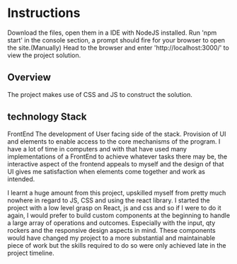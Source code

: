 # Instructions

Download the files, open them in a IDE with NodeJS installed. Run 'npm start' in the console section, a prompt should fire for your browser to open the site.(Manually) Head to the browser and enter 'http://localhost:3000/' to view the project solution. 

## Overview

The project makes use of CSS and JS to construct the solution. 

## technology Stack

FrontEnd
The development of User facing side of the stack. Provision of UI and elements to enable access to the core mechanisms of the program. 
I have a lot of time in computers and with that have used many implementations of a FrontEnd to achieve whatever tasks there may be, the interactive aspect of the frontend appeals to myself and the design of that UI gives me satisfaction when elements come together and work as intended.

I learnt a huge amount from this project, upskilled myself from pretty much nowhere in regard to JS, CSS and using the react library. I started the project with a low level grasp on React, js and css and so if I were to do it again, I would prefer to build custom components at the beginning to handle a large array of operations and outcomes. Especially with the input, qty rockers and the responsive design aspects in mind. These components would have changed my project to a more substantial and maintainable piece of work but the skills required to do so were only achieved late in the project timeline. 

